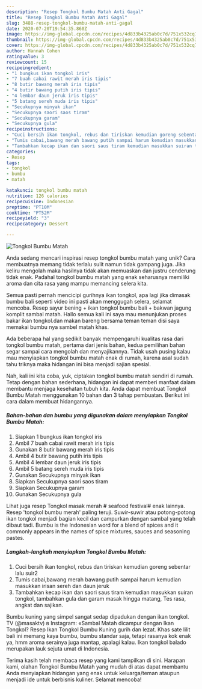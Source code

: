 ```yaml
---
description: "Resep Tongkol Bumbu Matah Anti Gagal"
title: "Resep Tongkol Bumbu Matah Anti Gagal"
slug: 3488-resep-tongkol-bumbu-matah-anti-gagal
date: 2020-07-20T19:54:35.860Z
image: https://img-global.cpcdn.com/recipes/4d833b4325ab0c7d/751x532cq70/tongkol-bumbu-matah-foto-resep-utama.jpg
thumbnail: https://img-global.cpcdn.com/recipes/4d833b4325ab0c7d/751x532cq70/tongkol-bumbu-matah-foto-resep-utama.jpg
cover: https://img-global.cpcdn.com/recipes/4d833b4325ab0c7d/751x532cq70/tongkol-bumbu-matah-foto-resep-utama.jpg
author: Hannah Cohen
ratingvalue: 3
reviewcount: 15
recipeingredient:
- "1 bungkus ikan tongkol iris"
- "7 buah cabai rawit merah iris tipis"
- "8 butir bawang merah iris tipis"
- "4 butir bawang putih iris tipis"
- "4 lembar daun jeruk iris tipis"
- "5 batang sereh muda iris tipis"
- "Secukupnya minyak ikan"
- "Secukupnya saori saos tiram"
- "Secukupnya garam"
- "Secukupnya gula"
recipeinstructions:
- "Cuci bersih ikan tongkol, rebus dan tiriskan kemudian goreng sebentar lalu suir2"
- "Tumis cabai,bawang merah bawang putih sampai harum kemudian masukkan irisan sereh dan daun jeruk"
- "Tambahkan kecap ikan dan saori saus tiram kemudian masukkan suiran tongkol, tambahkan gula dan garam masak hingga matang, Tes rasa, angkat dan sajikan."
categories:
- Resep
tags:
- tongkol
- bumbu
- matah

katakunci: tongkol bumbu matah 
nutrition: 126 calories
recipecuisine: Indonesian
preptime: "PT10M"
cooktime: "PT52M"
recipeyield: "3"
recipecategory: Dessert

---
```



![Tongkol Bumbu Matah](https://img-global.cpcdn.com/recipes/4d833b4325ab0c7d/751x532cq70/tongkol-bumbu-matah-foto-resep-utama.jpg)

Anda sedang mencari inspirasi resep tongkol bumbu matah yang unik? Cara membuatnya memang tidak terlalu sulit namun tidak gampang juga. Jika keliru mengolah maka hasilnya tidak akan memuaskan dan justru cenderung tidak enak. Padahal tongkol bumbu matah yang enak seharusnya memiliki aroma dan cita rasa yang mampu memancing selera kita.

Semua pasti pernah mencicipi gurihnya ikan tongkol, apa lagi jika dimasak bumbu bali seperti video ini pasti akan menggugah selera, selamat mencoba. Resep sayur bening + ikan tongkol bumbu bali + bakwan jagung komplit sambal matah. Hallo semua kali ini saya mau menunjukan proses bakar ikan tongkol.dan makan bareng bersama teman teman disi saya memakai bumbu nya sambel matah khas.

Ada beberapa hal yang sedikit banyak mempengaruhi kualitas rasa dari tongkol bumbu matah, pertama dari jenis bahan, kedua pemilihan bahan segar sampai cara mengolah dan menyajikannya. Tidak usah pusing kalau mau menyiapkan tongkol bumbu matah enak di rumah, karena asal sudah tahu triknya maka hidangan ini bisa menjadi sajian spesial.


Nah, kali ini kita coba, yuk, ciptakan tongkol bumbu matah sendiri di rumah. Tetap dengan bahan sederhana, hidangan ini dapat memberi manfaat dalam membantu menjaga kesehatan tubuh kita. Anda dapat membuat Tongkol Bumbu Matah menggunakan 10 bahan dan 3 tahap pembuatan. Berikut ini cara dalam membuat hidangannya.

<!--inarticleads1-->

##### Bahan-bahan dan bumbu yang digunakan dalam menyiapkan Tongkol Bumbu Matah:

1. Siapkan 1 bungkus ikan tongkol iris
1. Ambil 7 buah cabai rawit merah iris tipis
1. Gunakan 8 butir bawang merah iris tipis
1. Ambil 4 butir bawang putih iris tipis
1. Ambil 4 lembar daun jeruk iris tipis
1. Ambil 5 batang sereh muda iris tipis
1. Gunakan Secukupnya minyak ikan
1. Siapkan Secukupnya saori saos tiram
1. Siapkan Secukupnya garam
1. Gunakan Secukupnya gula


Lihat juga resep Tongkol masak merah # seafood festival# enak lainnya. Resep &#39;tongkol bumbu merah&#39; paling teruji. Suwir-suwir atau potong-potong ikan tongkol menjadi bagian kecil dan campurkan dengan sambal yang telah dibaut tadi. Bumbu is the Indonesian word for a blend of spices and it commonly appears in the names of spice mixtures, sauces and seasoning pastes. 

<!--inarticleads2-->

##### Langkah-langkah menyiapkan Tongkol Bumbu Matah:

1. Cuci bersih ikan tongkol, rebus dan tiriskan kemudian goreng sebentar lalu suir2
1. Tumis cabai,bawang merah bawang putih sampai harum kemudian masukkan irisan sereh dan daun jeruk
1. Tambahkan kecap ikan dan saori saus tiram kemudian masukkan suiran tongkol, tambahkan gula dan garam masak hingga matang, Tes rasa, angkat dan sajikan.


Bumbu kuning yang simpel sangat sedap dipadukan dengan ikan tongkol. TV (@masaktv) в Instagram: «Sambal Matah dicampur dengan Ikan Tongkol? Resep Ikan Tongkol Bumbu Kuning gurih dan lezat. Khas sate lilit bali ini memang kaya bumbu, bumbu standar saja, tetapi rasanya kok enak ya, hmm aroma serainya juga mantap, apalagi kalau. Ikan tongkol balado merupakan lauk sejuta umat di Indonesia. 

Terima kasih telah membaca resep yang kami tampilkan di sini. Harapan kami, olahan Tongkol Bumbu Matah yang mudah di atas dapat membantu Anda menyiapkan hidangan yang enak untuk keluarga/teman ataupun menjadi ide untuk berbisnis kuliner. Selamat mencoba!

